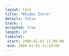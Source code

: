 ```yaml
---
layout: talk
title: "BSides Intro"
details: false
track: 1
accepted: true
length: 10
timeslot:
 start: 2000-01-01 11:00:00
 end: 2000-01-01 11:10:00
---
```


<!-- empty //-->
